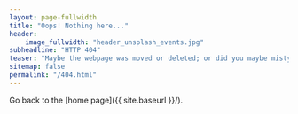 ```yaml
---
layout: page-fullwidth
title: "Oops! Nothing here..."
header:
    image_fullwidth: "header_unsplash_events.jpg"
subheadline: "HTTP 404"
teaser: "Maybe the webpage was moved or deleted; or did you maybe mistype the link?"
sitemap: false
permalink: "/404.html"
---
```


Go back to the [home page]({{ site.baseurl }}/).
